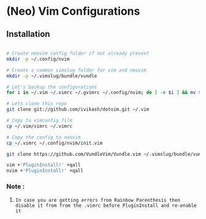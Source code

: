 # (Neo) Vim Configurations

## Installation

```bash

# Create neovim config folder if not already present
mkdir -p ~/.config/nvim

# Create a common vimslug folder for vim and neovim
mkdir -p ~/.vimslug/bundle/vundle

# Let's backup the configurations
for i in ~/.vim ~/.vimrc ~/.gvimrc ~/.config/nvim; do [ -e $i ] && mv $i $i.old; done

# Lets clone this repo
git clone git://github.com/ivikash/dotvim.git ~/.vim

# Copy to vimconfig file
cp ~/.vim/vimrc ~/.vimrc

# Copy the config to neovim
cp ~/.vimrc ~/.config/nvim/init.vim

git clone https://github.com/VundleVim/Vundle.vim ~/.vimslug/bundle/vundle

vim +'PluginInstall!' +qall
nvim +'PluginInstall!' +qall

```
### Note :
1. `In case you are getting errors from Rainbow Parenthesis then disable it from
from the .vimrc before PluginInstall and re-enable it`
